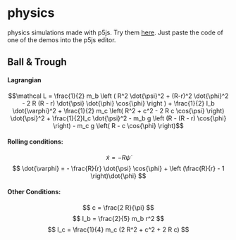 # physics
physics simulations made with p5js.
Try them [here](https://editor.p5js.org/). Just paste the code of one of the demos into the p5js editor.

## Ball & Trough

#### Lagrangian
```math
\mathcal L = \frac{1}{2} m_b \left ( R^2 \dot{\psi}^2 + (R-r)^2 \dot{\phi}^2 - 2 R (R - r) \dot{\psi} \dot{\phi} \cos{\phi} \right ) + \frac{1}{2} I_b \dot{\varphi}^2 + \frac{1}{2} m_c \left( R^2 + c^2 - 2 R c \cos{\psi} \right) \dot{\psi}^2 + \frac{1}{2}I_c \dot{\psi}^2 - m_b g \left (R - (R - r) \cos{\phi} \right)  - m_c g \left( R - c \cos{\phi} \right)
```
#### Rolling conditions:
$$
\dot{x} = - R \dot {\psi}
$$
$$
\dot{\varphi} = - \frac{R}{r} \dot{\psi} \cos{\phi} + \left (\frac{R}{r} - 1 \right)\dot{\phi}
$$
#### Other Conditions:
$$
c = \frac{2 R}{\pi}
$$
$$
I_b = \frac{2}{5} m_b r^2
$$
$$
I_c = \frac{1}{4} m_c (2 R^2 + c^2 + 2 R c)
$$
